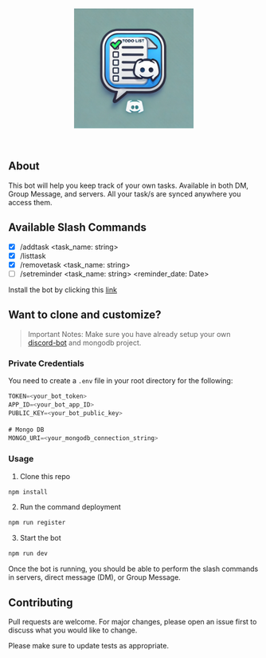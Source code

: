 <div align="center">
	<br />
	<p>
		<a href="#"><img src="./public/assets/todo-logo.png" width="240" alt="Todo bot" /></a>
	</p>
	<br />
</div>

## About

This bot will help you keep track of your own tasks. Available in both DM, Group Message, and servers. All your task/s are synced anywhere you access them.

## Available Slash Commands

- [x] /addtask <task_name: string>
- [x] /listtask
- [x] /removetask <task_name: string>
- [ ] /setreminder <task_name: string> <reminder_date: Date>

Install the bot by clicking this [link](https://discord.com/oauth2/authorize?client_id=1295395840759828633)

## Want to clone and customize?

> Important Notes: Make sure you have already setup your own [discord-bot](https://discordjs.guide/preparations/setting-up-a-bot-application.html#creating-your-bot) and mongodb project.

### Private Credentials

You need to create a `.env` file in your root directory for the following:

```js
TOKEN=<your_bot_token>
APP_ID=<your_bot_app_ID>
PUBLIC_KEY=<your_bot_public_key>

# Mongo DB
MONGO_URI=<your_mongodb_connection_string>
```

### Usage

1. Clone this repo

```bash
npm install
```

2. Run the command deployment

```bash
npm run register
```

3. Start the bot

```bash
npm run dev
```

Once the bot is running, you should be able to perform the slash commands in servers, direct message (DM), or Group Message.

## Contributing

Pull requests are welcome. For major changes, please open an issue first
to discuss what you would like to change.

Please make sure to update tests as appropriate.
